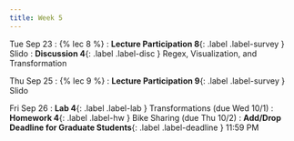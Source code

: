 ```yaml
---
title: Week 5
---
```


Tue Sep 23
: {% lec 8 %}
    <!-- : [Note 8](https://ds100.org/course-notes/visualization_2/visualization_2.html) -->
: **Lecture Participation 8**{: .label .label-survey } Slido
: **Discussion 4**{: .label .label-disc } Regex, Visualization, and Transformation

Thu Sep 25
: {% lec 9 %}
    <!-- : [Note 9](https://ds100.org/course-notes/sampling/sampling.html) -->
: **Lecture Participation 9**{: .label .label-survey } Slido

Fri Sep 26 
: **Lab 4**{: .label .label-lab } Transformations (due Wed 10/1)
: **Homework 4**{: .label .label-hw } Bike Sharing (due Thu 10/2)
: **Add/Drop Deadline for Graduate Students**{: .label .label-deadline } 11:59 PM
